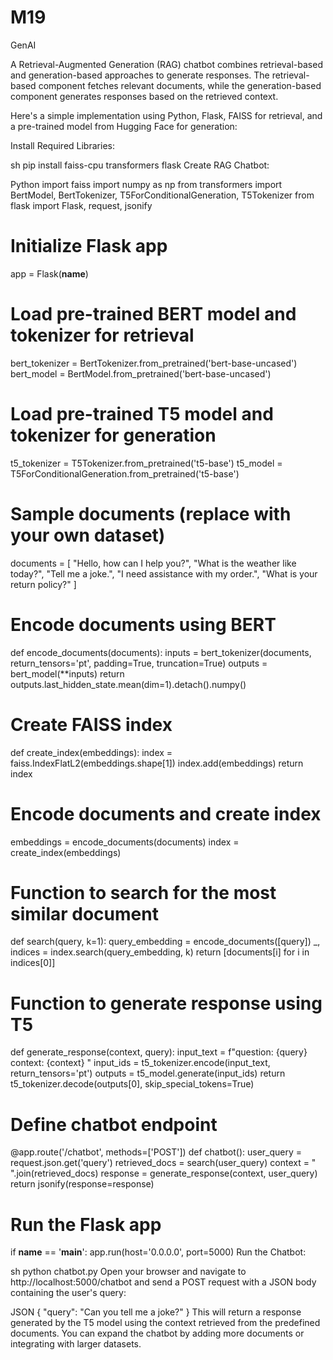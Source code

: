 # M19
GenAI 

A Retrieval-Augmented Generation (RAG) chatbot combines retrieval-based and generation-based approaches to generate responses. The retrieval-based component fetches relevant documents, while the generation-based component generates responses based on the retrieved context.

Here's a simple implementation using Python, Flask, FAISS for retrieval, and a pre-trained model from Hugging Face for generation:

Install Required Libraries:

sh
pip install faiss-cpu transformers flask
Create RAG Chatbot:

Python
import faiss
import numpy as np
from transformers import BertModel, BertTokenizer, T5ForConditionalGeneration, T5Tokenizer
from flask import Flask, request, jsonify

# Initialize Flask app
app = Flask(__name__)

# Load pre-trained BERT model and tokenizer for retrieval
bert_tokenizer = BertTokenizer.from_pretrained('bert-base-uncased')
bert_model = BertModel.from_pretrained('bert-base-uncased')

# Load pre-trained T5 model and tokenizer for generation
t5_tokenizer = T5Tokenizer.from_pretrained('t5-base')
t5_model = T5ForConditionalGeneration.from_pretrained('t5-base')

# Sample documents (replace with your own dataset)
documents = [
    "Hello, how can I help you?",
    "What is the weather like today?",
    "Tell me a joke.",
    "I need assistance with my order.",
    "What is your return policy?"
]

# Encode documents using BERT
def encode_documents(documents):
    inputs = bert_tokenizer(documents, return_tensors='pt', padding=True, truncation=True)
    outputs = bert_model(**inputs)
    return outputs.last_hidden_state.mean(dim=1).detach().numpy()

# Create FAISS index
def create_index(embeddings):
    index = faiss.IndexFlatL2(embeddings.shape[1])
    index.add(embeddings)
    return index

# Encode documents and create index
embeddings = encode_documents(documents)
index = create_index(embeddings)

# Function to search for the most similar document
def search(query, k=1):
    query_embedding = encode_documents([query])
    _, indices = index.search(query_embedding, k)
    return [documents[i] for i in indices[0]]

# Function to generate response using T5
def generate_response(context, query):
    input_text = f"question: {query} context: {context} </s>"
    input_ids = t5_tokenizer.encode(input_text, return_tensors='pt')
    outputs = t5_model.generate(input_ids)
    return t5_tokenizer.decode(outputs[0], skip_special_tokens=True)

# Define chatbot endpoint
@app.route('/chatbot', methods=['POST'])
def chatbot():
    user_query = request.json.get('query')
    retrieved_docs = search(user_query)
    context = " ".join(retrieved_docs)
    response = generate_response(context, user_query)
    return jsonify(response=response)

# Run the Flask app
if __name__ == '__main__':
    app.run(host='0.0.0.0', port=5000)
Run the Chatbot:

sh
python chatbot.py
Open your browser and navigate to http://localhost:5000/chatbot and send a POST request with a JSON body containing the user's query:

JSON
{
    "query": "Can you tell me a joke?"
}
This will return a response generated by the T5 model using the context retrieved from the predefined documents. You can expand the chatbot by adding more documents or integrating with larger datasets.
